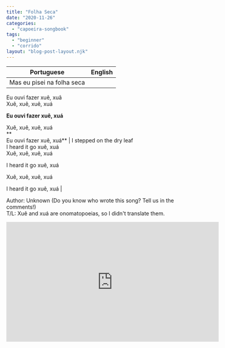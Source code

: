 ```yaml
---
title: "Folha Seca"
date: "2020-11-26"
categories: 
  - "capoeira-songbook"
tags: 
  - "beginner"
  - "corrido"
layout: "blog-post-layout.njk"
---
```


| Portuguese | English |
| --- | --- |
| Mas eu pisei na folha seca  
Eu ouvi fazer xuê, xuâ  
Xuê, xuê, xuê, xuá  
  
**Eu ouvi fazer xuê, xuá**  
  
Xuê, xuê, xuê, xuá  
**  
Eu ouvi fazer xuê, xuá** | I stepped on the dry leaf  
I heard it go xuê, xuá  
Xuê, xuê, xuê, xuá  
  
I heard it go xuê, xuá  
  
Xuê, xuê, xuê, xuá  
  
I heard it go xuê, xuá |

<figcaption>

Author: Unknown (Do you know who wrote this song? Tell us in the comments!)  
T/L: Xuê and xuá are onomatopoeias, so I didn't translate them.

</figcaption>

<iframe width="560" height="315" src="https://www.youtube.com/embed/o6mviwiWqCw" title="YouTube video player" frameborder="0" allow="accelerometer; autoplay; clipboard-write; encrypted-media; gyroscope; picture-in-picture" allowfullscreen></iframe>
